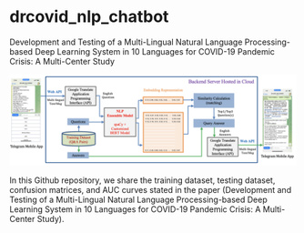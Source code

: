 # drcovid_nlp_chatbot
Development and Testing of a Multi-Lingual Natural Language Processing-based Deep Learning System in 10 Languages for COVID-19 Pandemic Crisis: A Multi-Center Study

![alt text](https://github.com/leixiaofeng-astar/drcovid_nlp_chatbot/blob/main/chatbot_architecture.png)

In this Github repository, we share the training dataset, testing dataset, confusion matrices, and AUC curves stated in the paper (Development and Testing of a Multi-Lingual Natural Language Processing-based Deep Learning System in 10 Languages for COVID-19 Pandemic Crisis: A Multi-Center Study).
